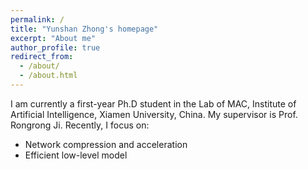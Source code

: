 ```yaml
---
permalink: /
title: "Yunshan Zhong's homepage"
excerpt: "About me"
author_profile: true
redirect_from: 
  - /about/
  - /about.html
---
```


I am currently a first-year Ph.D student in the Lab of MAC, Institute of Artificial Intelligence, Xiamen University, China. My supervisor is Prof. Rongrong Ji. Recently, I focus on:

- Network compression and acceleration
- Efficient low-level model

